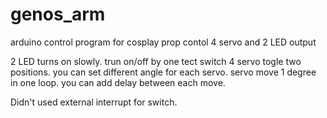 # genos_arm
arduino control program for cosplay prop
contol 4 servo and 2 LED output

2 LED turns on slowly. trun on/off by one tect switch
4 servo togle two positions.
you can set different angle for each servo.
servo move 1 degree in one loop. you can add delay between each move.

Didn't used external interrupt for switch.
